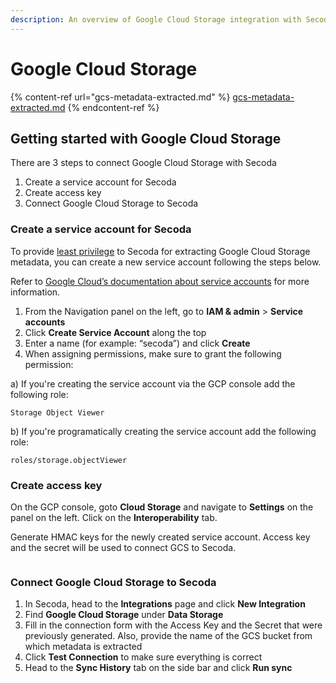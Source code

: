 ```yaml
---
description: An overview of Google Cloud Storage integration with Secoda
---
```


# Google Cloud Storage

{% content-ref url="gcs-metadata-extracted.md" %}
[gcs-metadata-extracted.md](gcs-metadata-extracted.md)
{% endcontent-ref %}

## Getting started with Google Cloud Storage

There are 3 steps to connect Google Cloud Storage with Secoda

1. Create a service account for Secoda
2. Create access key
3. Connect Google Cloud Storage to Secoda

### Create a service account for Secoda <a href="#h_f7ed2acb85" id="h_f7ed2acb85"></a>

To provide [least privilege](https://en.wikipedia.org/wiki/Principle\_of\_least\_privilege) to Secoda for extracting Google Cloud Storage metadata, you can create a new service account following the steps below.&#x20;

Refer to [Google Cloud’s documentation about service accounts](https://cloud.google.com/iam/docs/creating-managing-service-accounts) for more information.

1. From the Navigation panel on the left, go to **IAM & admin** > **Service accounts**
2. Click **Create Service Account** along the top
3. Enter a name (for example: “secoda”) and click **Create**
4. When assigning permissions, make sure to grant the following permission:

a) If you're creating the service account via the GCP console add the following role:

```
Storage Object Viewer
```

b) If you're programatically creating the service account add the following role:

```
roles/storage.objectViewer
```

### Create access key

On the GCP console, goto **Cloud Storage** and navigate to **Settings** on the panel on the left. Click on the **Interoperability** tab.

Generate HMAC keys for the newly created service account. Access key and the secret will be used to connect GCS to Secoda.



<figure><img src="../../../.gitbook/assets/Screenshot 2024-07-24 at 1.59.18 PM.png" alt=""><figcaption></figcaption></figure>

### &#x20;Connect Google Cloud Storage to Secoda

1. In Secoda, head to the **Integrations** page and click **New Integration**
2. Find **Google Cloud Storage** under **Data Storage**
3. Fill in the connection form with the Access Key and the Secret that were previously generated. Also, provide the name of the GCS bucket from which metadata is extracted
4. Click **Test Connection** to make sure everything is correct
5. Head to the **Sync History** tab on the side bar and click **Run sync**
